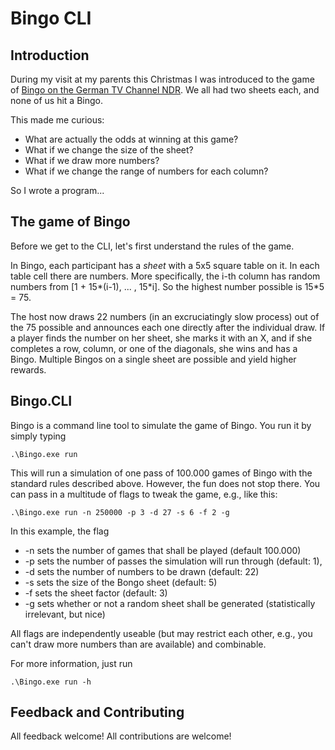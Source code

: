 # Bingo CLI

## Introduction
During my visit at my parents this Christmas I was introduced to the game of [Bingo on the German TV Channel NDR](https://www.ndr.de/fernsehen/sendungen/bingo_die_umweltlotterie/index.html). We all had two sheets each, and none of us hit a Bingo.

This made me curious: 
* What are actually the odds at winning at this game? 
* What if we change the size of the sheet? 
* What if we draw more numbers? 
* What if we change the range of numbers for each column? 

So I wrote a program...

## The game of Bingo 
Before we get to the CLI, let's first understand the rules of the game. 

In Bingo, each participant has a _sheet_ with a 5x5 square table on it. In each table cell there are numbers. More specifically, the i-th column has random numbers from [1 + 15\*(i-1), ... , 15\*i]. So the highest number possible is 15\*5 = 75.

The host now draws 22 numbers (in an excruciatingly slow process) out of the 75 possible and announces each one directly after the individual draw. If a player finds the number on her sheet, she marks it with an X, and if she completes a row, column, or one of the diagonals, she wins and has a Bingo. Multiple Bingos on a single sheet are possible and yield higher rewards.

## Bingo.CLI
Bingo is a command line tool to simulate the game of Bingo. You run it by simply typing 
```PS
.\Bingo.exe run
````
This will run a simulation of one pass of 100.000 games of Bingo with the standard rules described above. However, the fun does not stop there. You can pass in a multitude of flags to tweak the game, e.g., like this:
```PS
.\Bingo.exe run -n 250000 -p 3 -d 27 -s 6 -f 2 -g
````
In this example, the flag
* -n sets the number of games that shall be played (default 100.000)
* -p sets the number of passes the simulation will run through (default: 1),
* -d sets the number of numbers to be drawn (default: 22)
* -s sets the size of the Bongo sheet (default: 5)
* -f sets the sheet factor (default: 3)
* -g sets whether or not a random sheet shall be generated (statistically irrelevant, but nice)

All flags are independently useable (but may restrict each other, e.g., you can't draw more numbers than are available) and combinable.

For more information, just run
```PS
.\Bingo.exe run -h
````

## Feedback and Contributing
All feedback welcome!
All contributions are welcome!
